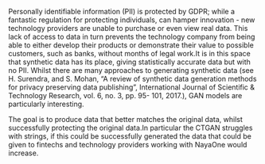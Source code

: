 Personally identifiable information (PII) is protected by GDPR; while a fantastic regulation for protecting individuals, can hamper innovation - new technology providers are unable 
to purchase or even view real data. This lack of access to data in turn prevents the technology company from being able to either develop their products or demonstrate their value 
to possible customers, such as banks, without months of legal work.It is in this space that synthetic data has its place, giving statistically accurate data but with no PII. Whilst 
there are many approaches to generating synthetic data (see H. Surendra, and S. Mohan, “A review of synthetic data generation methods for privacy preserving data publishing”, 
International Journal of Scientific & Technology Research, vol. 6, no. 3, pp. 95- 101, 2017.), GAN models are particularly interesting.

The goal is to produce data that better matches the original data, whilst successfully protecting the original data.In particular the CTGAN struggles with strings, if this could be 
successfully generated the data that could be given to fintechs and technology providers working with NayaOne would increase.
